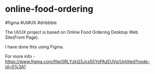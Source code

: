 # online-food-ordering
#figma
#UI#UX
#dribbble

The UI/UX project is based on Online Food Ordering Desktop Web Site(Front Page).

I have done this using Figma.

For more info - https://www.figma.com/file/0RLYzkQ3Jcs55YsPAzEUVs/Untitled?node-id=0%3A1

